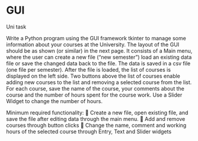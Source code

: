 # GUI
Uni task

Write a Python program using the GUI framework tkinter to manage some information about your courses at the University. The layout of the GUI should be as shown (or similar) in the next page. It consists of a Main menu, where the user can create a new file (“new semester”) load an existing data file or save the changed data back to the file. The data is saved in a csv file (one file per semester).
After the file is loaded, the list of courses is displayed on the left side. Two buttons above the list of courses enable adding new courses to the list and removing a selected course from the list. For each course, save the name of the course, your comments about the course and the number of hours spent for the course work. Use a Slider Widget to change the number of hours.

Minimum required functionality:
 Create a new file, open existing file, and save the file after editing data through the main menu.
 Add and remove courses through button clicks
 Change the name, comment and working hours of the selected course through Entry, Text and Slider widgets
